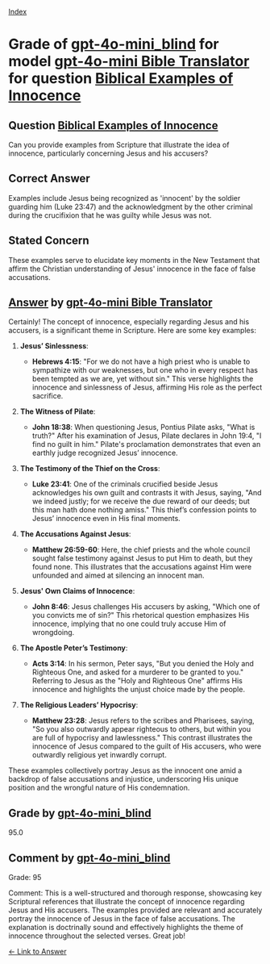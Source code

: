 
[Index](../../../../index.md)
# Grade of [gpt-4o-mini_blind](../../../grading_models/gpt-4o-mini_blind.md) for model [gpt-4o-mini Bible Translator](../../../answering_models/gpt-4o-mini_Bible_Translator.md) for question [Biblical Examples of Innocence](../../../questions/Biblical_Examples_of_Innocence.md)

## Question [Biblical Examples of Innocence](../../../questions/Biblical_Examples_of_Innocence.md)
Can you provide examples from Scripture that illustrate the idea of innocence, particularly concerning Jesus and his accusers?

## Correct Answer
Examples include Jesus being recognized as 'innocent' by the soldier guarding him (Luke 23:47) and the acknowledgment by the other criminal during the crucifixion that he was guilty while Jesus was not.

## Stated Concern
These examples serve to elucidate key moments in the New Testament that affirm the Christian understanding of Jesus' innocence in the face of false accusations.

## [Answer](../Biblical_Examples_of_Innocence.md) by [gpt-4o-mini Bible Translator](../../../answering_models/gpt-4o-mini_Bible_Translator.md)
Certainly! The concept of innocence, especially regarding Jesus and his accusers, is a significant theme in Scripture. Here are some key examples:

1. **Jesus’ Sinlessness**:
   - **Hebrews 4:15**: "For we do not have a high priest who is unable to sympathize with our weaknesses, but one who in every respect has been tempted as we are, yet without sin." This verse highlights the innocence and sinlessness of Jesus, affirming His role as the perfect sacrifice.

2. **The Witness of Pilate**:
   - **John 18:38**: When questioning Jesus, Pontius Pilate asks, "What is truth?" After his examination of Jesus, Pilate declares in John 19:4, "I find no guilt in him." Pilate's proclamation demonstrates that even an earthly judge recognized Jesus’ innocence.

3. **The Testimony of the Thief on the Cross**:
   - **Luke 23:41**: One of the criminals crucified beside Jesus acknowledges his own guilt and contrasts it with Jesus, saying, "And we indeed justly; for we receive the due reward of our deeds; but this man hath done nothing amiss." This thief’s confession points to Jesus’ innocence even in His final moments.

4. **The Accusations Against Jesus**:
   - **Matthew 26:59-60**: Here, the chief priests and the whole council sought false testimony against Jesus to put Him to death, but they found none. This illustrates that the accusations against Him were unfounded and aimed at silencing an innocent man.

5. **Jesus' Own Claims of Innocence**:
   - **John 8:46**: Jesus challenges His accusers by asking, "Which one of you convicts me of sin?" This rhetorical question emphasizes His innocence, implying that no one could truly accuse Him of wrongdoing.

6. **The Apostle Peter’s Testimony**:
   - **Acts 3:14**: In his sermon, Peter says, "But you denied the Holy and Righteous One, and asked for a murderer to be granted to you." Referring to Jesus as the "Holy and Righteous One" affirms His innocence and highlights the unjust choice made by the people.

7. **The Religious Leaders’ Hypocrisy**:
   - **Matthew 23:28**: Jesus refers to the scribes and Pharisees, saying, "So you also outwardly appear righteous to others, but within you are full of hypocrisy and lawlessness." This contrast illustrates the innocence of Jesus compared to the guilt of His accusers, who were outwardly religious yet inwardly corrupt.

These examples collectively portray Jesus as the innocent one amid a backdrop of false accusations and injustice, underscoring His unique position and the wrongful nature of His condemnation.

## Grade by [gpt-4o-mini_blind](../../../grading_models/gpt-4o-mini_blind.md)
95.0

## Comment by [gpt-4o-mini_blind](../../../grading_models/gpt-4o-mini_blind.md)
Grade: 95

Comment: This is a well-structured and thorough response, showcasing key Scriptural references that illustrate the concept of innocence regarding Jesus and His accusers. The examples provided are relevant and accurately portray the innocence of Jesus in the face of false accusations. The explanation is doctrinally sound and effectively highlights the theme of innocence throughout the selected verses. Great job!

[&lt;- Link to Answer](../Biblical_Examples_of_Innocence.md)
